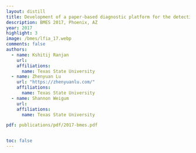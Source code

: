 ```yaml
---
layout: distill
title: Development of a paper-based diagnostic platform for the detection of diarrhea causing pathogens
description: BMES 2017, Phoenix, AZ
year: 2017
highlight: 3
image: /bmes/lfia_17.webp
comments: false
authors:
  - name: Kshitij Ranjan
    url:
    affiliations:
      name: Texas State University
  - name: Zhenyuan Lu
    url: "https://zhenyuanlu.com/"
    affiliations:
      name: Texas State University
  - name: Shannon Weigum
    url:
    affiliations:
      name: Texas State University

pdf: publications/pdf/2017-bmes.pdf


toc: false
---
```

